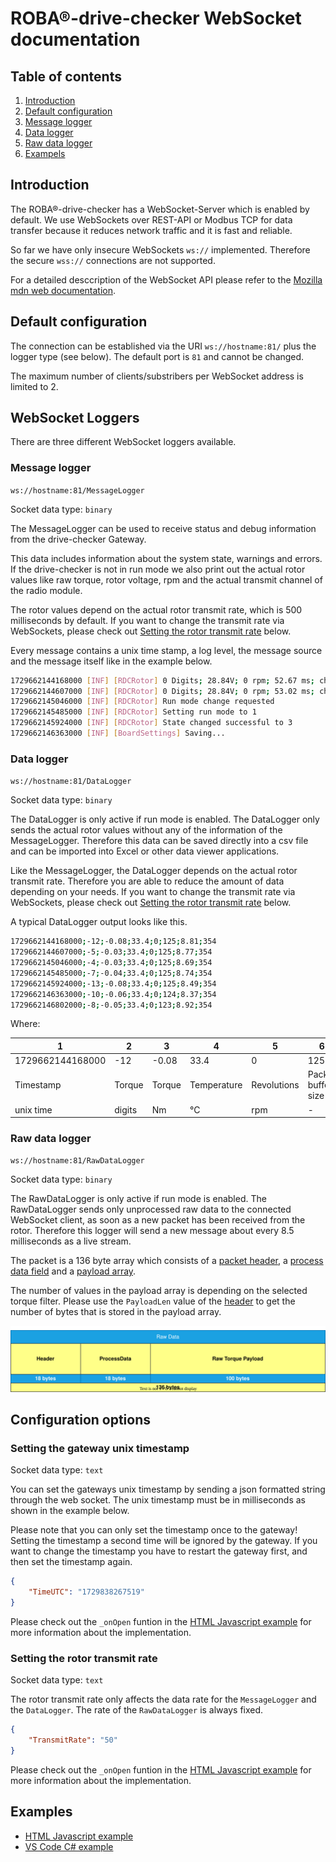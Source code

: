 # ROBA®-drive-checker WebSocket documentation

## Table of contents

1. [Introduction](#introduction)
1. [Default configuration](#default-configuration)
1. [Message logger](#message-logger)
1. [Data logger](#data-logger)
1. [Raw data logger](#raw-data-logger)
1. [Exampels](#examples)

## Introduction

The ROBA®-drive-checker has a WebSocket-Server which is enabled by default. We use WebSockets over REST-API or Modbus TCP for data transfer because it reduces network traffic and it is fast and reliable.

So far we have only insecure WebSockets `ws://` implemented. Therefore the secure `wss://` connections are not supported.

For a detailed desccription of the WebSocket API please refer to the [Mozilla mdn web documentation](https://developer.mozilla.org/en-US/docs/Web/API/WebSockets_API).

## Default configuration

The connection can be established via the URI `ws://hostname:81/` plus the logger type (see below). The default port is `81` and cannot be changed.

The maximum number of clients/substribers per WebSocket address is limited to 2.

## WebSocket Loggers

There are three different WebSocket loggers available.

### Message logger

`ws://hostname:81/MessageLogger`

Socket data type: `binary`

The MessageLogger can be used to receive status and debug information from the drive-checker Gateway.

This data includes information about the system state, warnings and errors. If the drive-checker is not in run mode we also print out the actual rotor values like raw torque, rotor voltage, rpm and the actual transmit channel of the radio module.

The rotor values depend on the actual rotor transmit rate, which is 500 milliseconds by default. If you want to change the transmit rate via WebSockets, please check out [Setting the rotor transmit rate](#setting-the-rotor-transmit-rate) below.

Every message contains a unix time stamp, a log level, the message source and the message itself like in the example below.

```bash
1729662144168000 [INF] [RDCRotor] 0 Digits; 28.84V; 0 rpm; 52.67 ms; ch 3; buffLen 1
1729662144607000 [INF] [RDCRotor] 0 Digits; 28.84V; 0 rpm; 53.02 ms; ch 3; buffLen 1
1729662145046000 [INF] [RDCRotor] Run mode change requested
1729662145485000 [INF] [RDCRotor] Setting run mode to 1
1729662145924000 [INF] [RDCRotor] State changed successful to 3
1729662146363000 [INF] [BoardSettings] Saving...
```

### Data logger

`ws://hostname:81/DataLogger`

Socket data type: `binary`

The DataLogger is only active if run mode is enabled. The DataLogger only sends the actual rotor values without any of the information of the MessageLogger. Therefore this data can be saved directly into a csv file and can be imported into Excel or other data viewer applications.

Like the MessageLogger, the DataLogger depends on the actual rotor transmit rate. Therefore you are able to reduce the amount of data depending on your needs. If you want to change the transmit rate via WebSockets, please check out [Setting the rotor transmit rate](#setting-the-rotor-transmit-rate) below.

A typical DataLogger output looks like this.

```bash
1729662144168000;-12;-0.08;33.4;0;125;8.81;354
1729662144607000;-5;-0.03;33.4;0;125;8.77;354
1729662145046000;-4;-0.03;33.4;0;125;8.69;354
1729662145485000;-7;-0.04;33.4;0;125;8.74;354
1729662145924000;-13;-0.08;33.4;0;125;8.49;354
1729662146363000;-10;-0.06;33.4;0;124;8.37;354
1729662146802000;-8;-0.05;33.4;0;123;8.92;354
```

Where:

| 1 | 2 | 3 | 4 | 5 | 6 | 7 | 8 |
| - | - | - | - | - | - | - | - |
| 1729662144168000 | -12 | -0.08 | 33.4 | 0 | 125 | 8.81 | 354 |
| Timestamp | Torque | Torque | Temperature | Revolutions | Packet buffer size | Cycle time | Average sample rate |
| unix time | digits | Nm | °C | rpm | - | ms | us |

### Raw data logger

`ws://hostname:81/RawDataLogger`

Socket data type: `binary`

The RawDataLogger is only active if run mode is enabled. The RawDataLogger sends only unprocessed raw data to the connected WebSocket client, as soon as a new packet has been received from the rotor. Therefore this logger will send a new message about every 8.5 milliseconds as a live stream.

The packet is a 136 byte array which consists of a [packet header](../Modbus/ModbusDataStructure.md#rotor-package-header-register), a [process data field](../Modbus/ModbusDataStructure.md#rotor-process-data-register) and a [payload array](../Modbus/ModbusDataStructure.md#rotor-payload-array-register).

The number of values in the payload array is depending on the selected torque filter. Please use the `PayloadLen` value of the [header](../Modbus/ModbusDataStructure.md#rotor-package-header-register) to get the number of bytes that is stored in the payload array.

![Raw Rotor Data](../Modbus/Assets/pictures/RawData.drawio.svg)

## Configuration options

### Setting the gateway unix timestamp

Socket data type: `text`

You can set the gateways unix timestamp by sending a json formatted string through the web socket. The unix timestamp must be in milliseconds as shown in the example below.

Please note that you can only set the timestamp once to the gateway! Setting the timestamp a second time will be ignored by the gateway. If you want to change the timestamp you have to restart the gateway first, and then set the timestamp again.

```json
{
    "TimeUTC": "1729838267519"
}
```

Please check out the `_onOpen` funtion in the [HTML Javascript example](Examples/HTML/index.html) for more information about the implementation.

### Setting the rotor transmit rate

Socket data type: `text`

The rotor transmit rate only affects the data rate for the `MessageLogger` and the `DataLogger`. The rate of the `RawDataLogger` is always fixed.

```json
{
    "TransmitRate": "50"
}
```

Please check out the `_onOpen` funtion in the [HTML Javascript example](Examples/HTML/index.html) for more information about the implementation.

## Examples

- [HTML Javascript example](Examples/HTML/index.html)
- [VS Code C# example](Examples/VsCode_CSharp/Program.cs)
